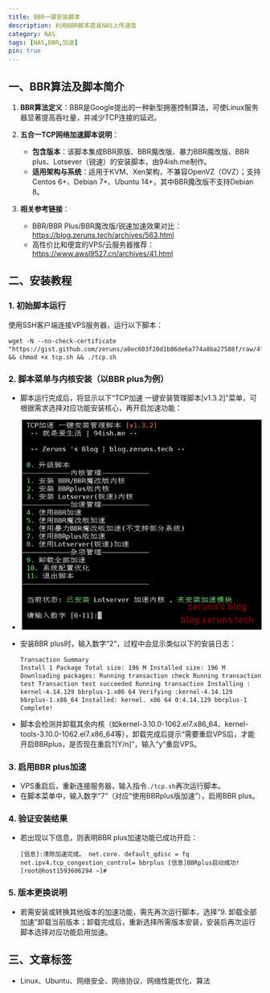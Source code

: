 ```yaml
---
title: BBR一键安装脚本
description: 利用BBR脚本提高NAS上传速度
category: NAS
tags: [NAS,BBR,加速]
pin: true
---
```


## 一、BBR算法及脚本简介

1. **BBR算法定义**：BBR是Google提出的一种新型拥塞控制算法，可使Linux服务器显著提高吞吐量，并减少TCP连接的延迟。
2. **五合一TCP网络加速脚本说明**：

    - **包含版本**：该脚本集成BBR原版、BBR魔改版、暴力BBR魔改版、BBR plus、Lotsever（锐速）的安装脚本，由94ish.me制作。
    - **适用架构与系统**：适用于KVM、Xen架构，不兼容OpenVZ（OVZ）；支持Centos 6+、Debian 7+、Ubuntu 14+，其中BBR魔改版不支持Debian 8。
3. **相关参考链接**：

    - BBR/BBR Plus/BBR魔改版/锐速加速效果对比：https://blog.zeruns.tech/archives/563.html
    - 高性价比和便宜的VPS/云服务器推荐：https://www.awsl9527.cn/archives/41.html

## 二、安装教程

### 1. 初始脚本运行

使用SSH客户端连接VPS服务器，运行以下脚本：

```
wget -N --no-check-certificate "https://gist.github.com/zeruns/a0ec603f20d1b86de6a774a8ba27588f/raw/4f9957ae23f5efb2bb7c57a198ae2cffebfb1c56/tcp.sh" && chmod +x tcp.sh && ./tcp.sh
```

### 2. 脚本菜单与内核安装（以BBR plus为例）

- 脚本运行完成后，将显示以下“TCP加速 一键安装管理脚本[v1.3.2]”菜单，可根据需求选择对应功能安装核心，再开启加速功能：
- ![image](assets/image-20250930002057-e32jz4w.png)
- 安装BBR plus时，输入数字“2”，过程中会显示类似以下的安装日志：

  ```
  Transaction Summary
  Install 1 Package Total size: 196 M Installed size: 196 M Downloading packages: Running transaction check Running transaction test Transaction test succeeded Running transaction Installing : kernel-4.14.129 bbrplus-1.x86 64 Verifying :kernel-4.14.129 bbrplus-1.x86_64 Installed: kernel. x86 64 0:4.14.129 bbrplus-1
  Complete!
  ```
- 脚本会检测并卸载其余内核（如kernel-3.10.0-1062.el7.x86_64、kernel-tools-3.10.0-1062.el7.x86_64等），卸载完成后提示“需要重启VPS后，才能开启BBRplus，是否现在重启?[Y/n]”，输入“y”重启VPS。

### 3. 启用BBR plus加速

- VPS重启后，重新连接服务器，输入指令`./tcp.sh`再次运行脚本。
- 在脚本菜单中，输入数字“7”（对应“使用BBRplus版加速”），启用BBR plus。

### 4. 验证安装结果

- 若出现以下信息，则表明BBR plus加速功能已成功开启：

  ```
  [信息]:清除加速完成。 net.core. default_qdisc = fq net.ipv4.tcp_congestion_control= bbrplus [信息]BBRplus启动成功! [root@host1593606294 ~]#
  ```

### 5. 版本更换说明

- 若需安装或转换其他版本的加速功能，需先再次运行脚本，选择“9. 卸载全部加速”卸载当前版本；卸载完成后，重新选择所需版本安装，安装后再次运行脚本选择对应功能启用加速。

## 三、文章标签

- Linux、Ubuntu、网络安全、网络协议、网络性能优化、算法

‍
